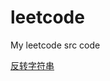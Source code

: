 # leetcode
My leetcode src code

[反转字符串](https://github.com/jinhuaiqun/leetcode/blob/main/reverseString.c)
